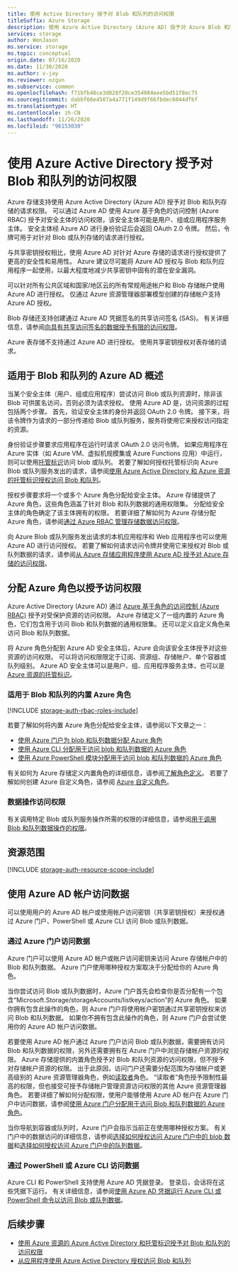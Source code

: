 ```yaml
---
title: 使用 Active Directory 授予对 Blob 和队列的访问权限
titleSuffix: Azure Storage
description: 使用 Azure Active Directory (Azure AD) 授予对 Azure Blob 和队列的访问权限。 分配 Azure 角色以授予访问权限。 使用 Azure AD 帐户访问数据。
services: storage
author: WenJason
ms.service: storage
ms.topic: conceptual
origin.date: 07/16/2020
ms.date: 11/30/2020
ms.author: v-jay
ms.reviewer: ozgun
ms.subservice: common
ms.openlocfilehash: f71bfb48ce3d828f20ce354984eee5bd51f8ec75
ms.sourcegitcommit: dabbf66e4507a4a771f149d9f66fbdec6044dfbf
ms.translationtype: HT
ms.contentlocale: zh-CN
ms.lasthandoff: 11/26/2020
ms.locfileid: "96153030"
---
```

# <a name="authorize-access-to-blobs-and-queues-using-azure-active-directory"></a>使用 Azure Active Directory 授予对 Blob 和队列的访问权限

Azure 存储支持使用 Azure Active Directory (Azure AD) 授予对 Blob 和队列存储的请求权限。 可以通过 Azure AD 使用 Azure 基于角色的访问控制 (Azure RBAC) 授予对安全主体的访问权限，该安全主体可能是用户、组或应用程序服务主体。 安全主体经 Azure AD 进行身份验证后会返回 OAuth 2.0 令牌。 然后，令牌可用于对针对 Blob 或队列存储的请求进行授权。

与共享密钥授权相比，使用 Azure AD 对针对 Azure 存储的请求进行授权提供了更高的安全性和易用性。 Azure 建议尽可能将 Azure AD 授权与 Blob 和队列应用程序一起使用，以最大程度地减少共享密钥中固有的潜在安全漏洞。

可以针对所有公共区域和国家/地区云的所有常规用途帐户和 Blob 存储帐户使用 Azure AD 进行授权。 仅通过 Azure 资源管理器部署模型创建的存储帐户支持 Azure AD 授权。

Blob 存储还支持创建通过 Azure AD 凭据签名的共享访问签名 (SAS)。 有关详细信息，请参阅[向具有共享访问签名的数据授予有限的访问权限](storage-sas-overview.md)。

Azure 表存储不支持通过 Azure AD 进行授权。 使用共享密钥授权对表存储的请求。

## <a name="overview-of-azure-ad-for-blobs-and-queues"></a>适用于 Blob 和队列的 Azure AD 概述

当某个安全主体（用户、组或应用程序）尝试访问 Blob 或队列资源时，除非该 Blob 可供匿名访问，否则必须为请求授权。 使用 Azure AD 是，访问资源的过程包括两个步骤。 首先，验证安全主体的身份并返回 OAuth 2.0 令牌。 接下来，将该令牌作为请求的一部分传递给 Blob 或队列服务，服务将使用它来授权访问指定的资源。

身份验证步骤要求应用程序在运行时请求 OAuth 2.0 访问令牌。 如果应用程序在 Azure 实体（如 Azure VM、虚拟机规模集或 Azure Functions 应用）中运行，则可以使用[托管标识](../../active-directory/managed-identities-azure-resources/overview.md)访问 blob 或队列。 若要了解如何授权托管标识向 Azure Blob 或队列服务发出的请求，请参阅[使用 Azure Active Directory 和 Azure 资源的托管标识授权访问 Blob 和队列](storage-auth-aad-msi.md)。

授权步骤要求将一个或多个 Azure 角色分配给安全主体。 Azure 存储提供了 Azure 角色，这些角色涵盖了针对 Blob 和队列数据的通用权限集。 分配给安全主体的角色确定了该主体拥有的权限。 若要详细了解如何为 Azure 存储分配 Azure 角色，请参阅[通过 Azure RBAC 管理存储数据访问权限](./storage-auth-aad-rbac-portal.md)。

向 Azure Blob 或队列服务发出请求的本机应用程序和 Web 应用程序也可以使用 Azure AD 进行访问授权。 若要了解如何请求访问令牌并使用它来授权对 Blob 或队列数据的请求，请参阅[从 Azure 存储应用程序使用 Azure AD 授予对 Azure 存储的访问权限](storage-auth-aad-app.md)。

## <a name="assign-azure-roles-for-access-rights"></a>分配 Azure 角色以授予访问权限

Azure Active Directory (Azure AD) 通过 [Azure 基于角色的访问控制 (Azure RBAC)](../../role-based-access-control/overview.md) 授予对受保护资源的访问权限。 Azure 存储定义了一组内置的 Azure 角色，它们包含用于访问 Blob 和队列数据的通用权限集。 还可以定义自定义角色来访问 Blob 和队列数据。

将 Azure 角色分配到 Azure AD 安全主体后，Azure 会向该安全主体授予对这些资源的访问权限。 可以将访问权限限定于订阅、资源组、存储帐户、单个容器或队列级别。 Azure AD 安全主体可以是用户、组、应用程序服务主体，也可以是 [Azure 资源的托管标识](../../active-directory/managed-identities-azure-resources/overview.md)。

### <a name="azure-built-in-roles-for-blobs-and-queues"></a>适用于 Blob 和队列的内置 Azure 角色

[!INCLUDE [storage-auth-rbac-roles-include](../../../includes/storage-auth-rbac-roles-include.md)]

若要了解如何将内置 Azure 角色分配给安全主体，请参阅以下文章之一：

- [使用 Azure 门户为 blob 和队列数据分配 Azure 角色](storage-auth-aad-rbac-portal.md)
- [使用 Azure CLI 分配用于访问 blob 和队列数据的 Azure 角色](storage-auth-aad-rbac-cli.md)
- [使用 Azure PowerShell 模块分配用于访问 blob 和队列数据的 Azure 角色](storage-auth-aad-rbac-powershell.md)

有关如何为 Azure 存储定义内置角色的详细信息，请参阅[了解角色定义](../../role-based-access-control/role-definitions.md#management-and-data-operations)。 若要了解如何创建 Azure 自定义角色，请参阅 [Azure 自定义角色](../../role-based-access-control/custom-roles.md)。

### <a name="access-permissions-for-data-operations"></a>数据操作访问权限

有关调用特定 Blob 或队列服务操作所需的权限的详细信息，请参阅[用于调用 Blob 和队列数据操作的权限](https://docs.microsoft.com/rest/api/storageservices/authorize-with-azure-active-directory#permissions-for-calling-blob-and-queue-data-operations)。

## <a name="resource-scope"></a>资源范围

[!INCLUDE [storage-auth-resource-scope-include](../../../includes/storage-auth-resource-scope-include.md)]

## <a name="access-data-with-an-azure-ad-account"></a>使用 Azure AD 帐户访问数据

可以使用用户的 Azure AD 帐户或使用帐户访问密钥（共享密钥授权）来授权通过 Azure 门户、PowerShell 或 Azure CLI 访问 Blob 或队列数据。

### <a name="data-access-from-the-azure-portal"></a>通过 Azure 门户访问数据

Azure 门户可以使用 Azure AD 帐户或帐户访问密钥来访问 Azure 存储帐户中的 Blob 和队列数据。 Azure 门户使用哪种授权方案取决于分配给你的 Azure 角色。

当你尝试访问 Blob 或队列数据时，Azure 门户首先会检查你是否分配有一个包含“Microsoft.Storage/storageAccounts/listkeys/action”的 Azure 角色。 如果你拥有包含此操作的角色，则 Azure 门户将使用帐户密钥通过共享密钥授权来访问 Blob 和队列数据。 如果你不拥有包含此操作的角色，则 Azure 门户会尝试使用你的 Azure AD 帐户访问数据。

若要使用 Azure AD 帐户通过 Azure 门户访问 Blob 或队列数据，需要拥有访问 Blob 和队列数据的权限，另外还需要拥有在 Azure 门户中浏览存储帐户资源的权限。 Azure 存储提供的内置角色授予对 Blob 和队列资源的访问权限，但不授予对存储帐户资源的权限。 出于此原因，访问门户还需要分配范围为存储帐户或更高级别的 Azure 资源管理器角色，例如[读取者](../../role-based-access-control/built-in-roles.md#reader)角色。 “读取者”角色授予限制性最高的权限，但也接受可授予存储帐户管理资源访问权限的其他 Azure 资源管理器角色。 若要详细了解如何分配权限，使用户能够使用 Azure AD 帐户在 Azure 门户中访问数据，请参阅[使用 Azure 门户分配用于访问 Blob 和队列数据的 Azure 角色](storage-auth-aad-rbac-portal.md)。

当你导航到容器或队列时，Azure 门户会指示当前正在使用哪种授权方案。 有关门户中的数据访问的详细信息，请参阅[选择如何授权访问 Azure 门户中的 blob 数据](../blobs/authorize-data-operations-portal.md)和[选择如何授权访问 Azure 门户中的队列数据](../queues/authorize-data-operations-portal.md)。

### <a name="data-access-from-powershell-or-azure-cli"></a>通过 PowerShell 或 Azure CLI 访问数据

Azure CLI 和 PowerShell 支持使用 Azure AD 凭据登录。 登录后，会话将在这些凭据下运行。 有关详细信息，请参阅[使用 Azure AD 凭据运行 Azure CLI 或 PowerShell 命令以访问 Blob 或队列数据](../blobs/authorize-data-operations-powershell.md)。

## <a name="next-steps"></a>后续步骤

- [使用 Azure 资源的 Azure Active Directory 和托管标识授予对 Blob 和队列的访问权限](storage-auth-aad-msi.md)
- [从应用程序使用 Azure Active Directory 授权访问 Blob 和队列](storage-auth-aad-app.md)
